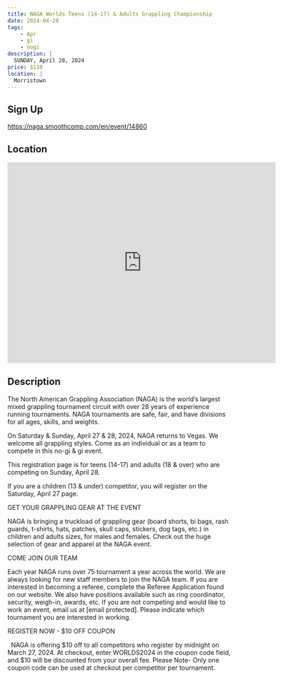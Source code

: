 ```yaml
---
title: NAGA Worlds Teens (14-17) & Adults Grappling Championship
date: 2024-04-28
tags:
    - Apr
    - gi 
    - nogi 
description: |
  SUNDAY, April 28, 2024
price: $110
location: |
  Morristown
---
```

## Sign Up
https://naga.smoothcomp.com/en/event/14860

## Location
<iframe src="https://www.google.com/maps/embed?pb=!1m18!1m12!1m3!1d12345.6789!2d-74.4757608!3d40.8153190!2m3!1f0!2f0!3f0!3m2!1i1024!2i768!4f13.1!3m3!1m2!1s0x0%3A0x0!2z40.8153190!5e0!3m2!1sen!2sus!4v1234567890" width="600" height="450" style="border:0;" allowfullscreen="" loading="lazy"></iframe>

## Description
The North American Grappling Association (NAGA) is the world’s largest mixed grappling tournament circuit with over 28 years of experience running tournaments. NAGA tournaments are safe, fair, and have divisions for all ages, skills, and weights.


On Saturday & Sunday, April 27 & 28, 2024, NAGA returns to Vegas. We welcome all grappling styles. Come as an individual or as a team to compete in this no-gi & gi event.


This registration page is for teens (14-17) and adults (18 & over) who are competing on Sunday, April 28.


If you are a children (13 & under) competitor, you will register on the Saturday, April 27 page.


GET YOUR GRAPPLING GEAR AT THE EVENT


NAGA is bringing a truckload of grappling gear (board shorts, bi bags, rash guards, t-shirts, hats, patches, skull caps, stickers, dog tags, etc.) in children and adults sizes, for males and females. Check out the huge selection of gear and apparel at the NAGA event.  


COME JOIN OUR TEAM


Each year NAGA runs over 75 tournament a year across the world. We are always looking for new staff members to join the NAGA team. If you are interested in becoming a referee, complete the Referee Application found on our website. We also have positions available such as ring coordinator, security, weigh-in, awards, etc. If you are not competing and would like to work an event, email us at [email protected]. Please indicate which tournament you are interested in working.    


REGISTER NOW - $10 OFF COUPON


  NAGA is offering $10 off to all competitors who register by midnight on March 27, 2024. At checkout, enter WORLDS2024 in the coupon code field, and $10 will be discounted from your overall fee. Please Note- Only one coupon code can be used at checkout per competitor per tournament.